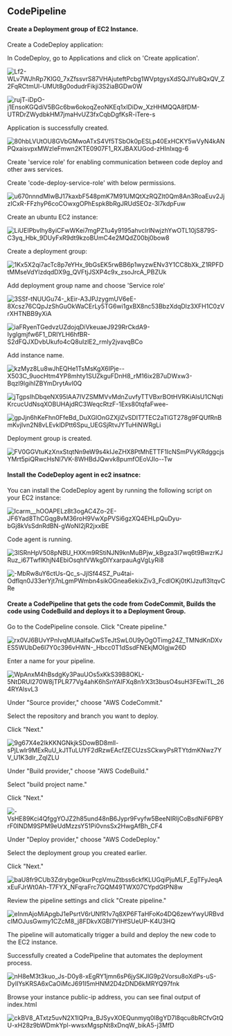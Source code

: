 ## CodePipeline


#### Create a Deployment group of EC2 Instance.
Create a CodeDeploy application:

In CodeDeploy, go to Applications and click on 'Create application'.

![Lf2-WLv7WJhRp7KlG0_7xZfssvrS87VHAjuteftPcbg1WVptgysXdSQJlYu8QxQV_Z2FqRCtmUl-UMUt8g0odudrFikji3S2iaBGDw0W](../../../../media/Lf2-WLv7WJhRp7KlG0_7xZfssvrS87VHAjuteftPcbg1WVptgysXdSQJlYu8QxQV_Z2FqRCtmUl-UMUt8g0odudrFikji3S2iaBGDw0W.png)

![rujT-iDpO-j1EnsoKGQdiV5BGc6bw6okoqZeoNKEq1xIDiDw_XzHHMQQA8fDM-UTRDrZWydbkHM7jmaHvUZ3fxCqbDgfKsR-iTere-s](../../../../media/rujT-iDpO-j1EnsoKGQdiV5BGc6bw6okoqZeoNKEq1xIDiDw_XzHHMQQA8fDM-UTRDrZWydbkHM7jmaHvUZ3fxCqbDgfKsR-iTere-s.png)

Application is successfully created.

![80hbLVUtOU8GVbGMwoATxS4Vf5TSbOk0pESLp40ExHCKY5wVyN4kANPQxaisvpxMWzIeFmwn2KTE0907F1_RXJBAXUGod-zHInIxqg-6](../../../../media/80hbLVUtOU8GVbGMwoATxS4Vf5TSbOk0pESLp40ExHCKY5wVyN4kANPQxaisvpxMWzIeFmwn2KTE0907F1_RXJBAXUGod-zHInIxqg-6.png)

Create 'service role' for enabling communication between code deploy and other aws services. 

Create 'code-deploy-service-role' with below permissions.

![u670nnndMlwBJ17kaxbF548pmK7M91UMQtXzRQZIt0Qm8An3RoaEuv2JjzICxR-FFzhyP6coCOwxgOPhEspk8bRgJRUdSEOz-3l7kdpFuw](../../../../media/u670nnndMlwBJ17kaxbF548pmK7M91UMQtXzRQZIt0Qm8An3RoaEuv2JjzICxR-FFzhyP6coCOwxgOPhEspk8bRgJRUdSEOz-3l7kdpFuw.png)

Create an ubuntu EC2 instance:

![LiUEIPbvlhy8yiCFwWKei7mgPZ1u4y9195ahvclrlNwjzhYwOTL10jS879S-C3yq_Hbk_9DUyFxR9dt9kzoBUmC4e2MQdZ00bj0bow8](../../../../media/LiUEIPbvlhy8yiCFwWKei7mgPZ1u4y9195ahvclrlNwjzhYwOTL10jS879S-C3yq_Hbk_9DUyFxR9dt9kzoBUmC4e2MQdZ00bj0bow8.png)

Create a deployment group:

![1Kx5X2qi7acTc8p7eYHx_9bGsEK5rwBB6p1wyzwENv3Y1CC8bXk_Z1RPFDtMMseVdYlzdqdDX9g_QVFtjJSXP4c9x_zsoJrcA_PBZUk](../../../../media/1Kx5X2qi7acTc8p7eYHx_9bGsEK5rwBB6p1wyzwENv3Y1CC8bXk_Z1RPFDtMMseVdYlzdqdDX9g_QVFtjJSXP4c9x_zsoJrcA_PBZUk.png)

Add deployment group name and choose 'Service role'

![3SSf-tNUUGu74-_kEir-A3JPJzygmUV6eE-8Xcsz76CQpJzShGuOkWaCErLy5TG6wi1gxBX8nc53BbzXdqDIz3XFH1C0zVrXHTNBB9yXiA](../../../../media/3SSf-tNUUGu74-_kEir-A3JPJzygmUV6eE-8Xcsz76CQpJzShGuOkWaCErLy5TG6wi1gxBX8nc53BbzXdqDIz3XFH1C0zVrXHTNBB9yXiA.png)

![iaFRyenTGedvzUZdojqDiVkeuaeJ929RrCkdA9-Iyglgmjfw6F1_DRIYLH6hfBR-S2dFQJXDvbUkufo4cQ8uIzlE2_rmIy2jvavqBCo](../../../../media/iaFRyenTGedvzUZdojqDiVkeuaeJ929RrCkdA9-Iyglgmjfw6F1_DRIYLH6hfBR-S2dFQJXDvbUkufo4cQ8uIzlE2_rmIy2jvavqBCo.png)

Add instance name.

![kzMyz8Lu8wJhEQHe1TsMsKgX6IPje--X503C_9uocHtm4YP8mhty1SUZkguFDnH8_rM16ix2B7uDWxw3-Bqzl9lgihIZBYmDrytAvI0Q](../../../../media/kzMyz8Lu8wJhEQHe1TsMsKgX6IPje--X503C_9uocHtm4YP8mhty1SUZkguFDnH8_rM16ix2B7uDWxw3-Bqzl9lgihIZBYmDrytAvI0Q.png)

![jTgpsIhDbqeNX95lAA7IVZSMMVvMdnZuvfyTTVBxrBOtHVRKiAlsU1CNqtiKrcucUdNsqXOBUHAjdRC3WeqcRtzF-1Exs80tqfaFwee-](../../../../media/jTgpsIhDbqeNX95lAA7IVZSMMVvMdnZuvfyTTVBxrBOtHVRKiAlsU1CNqtiKrcucUdNsqXOBUHAjdRC3WeqcRtzF-1Exs80tqfaFwee-.png)

![gpJjn6hKeFhn0FfeBd_DuXGlOnGZXjlZvSDIT7TEC2aTlGT278g9FQUfRnBmKvjIvn2N8vLEvklDPtt6Spu_UEGSjRtvJYTuHiNWRgLi](../../../../media/gpJjn6hKeFhn0FfeBd_DuXGlOnGZXjlZvSDIT7TEC2aTlGT278g9FQUfRnBmKvjIvn2N8vLEvklDPtt6Spu_UEGSjRtvJYTuHiNWRgLi.png)

Deployment group is created.

![FV0GGVtuKzXnxStqtNn9eW9s4kIJeZHX8PtMhETTF1IcNSmPVyKRdggcjsYMrt5piQRwcHsNl7VK-8WHBdJQwvk8pumfOEoVJIo--Tw](../../../../media/FV0GGVtuKzXnxStqtNn9eW9s4kIJeZHX8PtMhETTF1IcNSmPVyKRdggcjsYMrt5piQRwcHsNl7VK-8WHBdJQwvk8pumfOEoVJIo--Tw.png)

#### Install the CodeDeploy agent in ec2 insatnce:
You can install the CodeDeploy agent by running the following script on your EC2 instance:

![Icarm__hOOAPELz8t3ogAC4Zo-2E-JF6Yad8ThCGqg8vM36roH9VwXpPVSi6gzXQ4EHLpQuDyu-bGj8kVsSdnRdBN-gWoNI2jR2jxxBE](../../../../media/Icarm__hOOAPELz8t3ogAC4Zo-2E-JF6Yad8ThCGqg8vM36roH9VwXpPVSi6gzXQ4EHLpQuDyu-bGj8kVsSdnRdBN-gWoNI2jR2jxxBE.png)

Code agent is running.

![3lSRnHpV508pNBU_HXKm9RStiNJN9knMuBPjw_kBgza3I7wq6t9BwzrKJRuz_i67TwfIKhjN4EbiOsqhfVWkgDlYxarpauAgVgLyRi8](../../../../media/3lSRnHpV508pNBU_HXKm9RStiNJN9knMuBPjw_kBgza3I7wq6t9BwzrKJRuz_i67TwfIKhjN4EbiOsqhfVWkgDlYxarpauAgVgLyRi8.png)

![-MbRw8uY6ctUs-Qc_s-JjlSf44SZ_Pu4tai-Odflqn0J33erYjt7nLgmPWmbn4sikOGnea6ekixZiv3_FcdlOKj0tKlJzufI3ltqvCRe](../../../../media/-MbRw8uY6ctUs-Qc_s-JjlSf44SZ_Pu4tai-Odflqn0J33erYjt7nLgmPWmbn4sikOGnea6ekixZiv3_FcdlOKj0tKlJzufI3ltqvCRe.png)

#### Create a CodePipeline that gets the code from CodeCommit, Builds the code using CodeBuild and deploys it to a Deployment Group.
Go to the CodePipeline console. Click "Create pipeline."

![rx0VJ6BUvYPnIvqMUAalfaCwSTeJtSwL0U9yOgOTimg24Z_TMNdKnDXvES5WUbDe6I7Y0c396vHWN-_Hbcc0T1dSsdFNEkjMOIgjw26D](../../../../media/rx0VJ6BUvYPnIvqMUAalfaCwSTeJtSwL0U9yOgOTimg24Z_TMNdKnDXvES5WUbDe6I7Y0c396vHWN-_Hbcc0T1dSsdFNEkjMOIgjw26D.png)

Enter a name for your pipeline.

![WpAnxM4hBsdgKy3PauUOs5xKkS39B8OKL-5NtDRUl270W8jTPLR77Vg4ahK6hSnYAIFXq8n1rX3t3busO4suH3FEwiTL_264RYAlsvL3](../../../../media/WpAnxM4hBsdgKy3PauUOs5xKkS39B8OKL-5NtDRUl270W8jTPLR77Vg4ahK6hSnYAIFXq8n1rX3t3busO4suH3FEwiTL_264RYAlsvL3.png)

Under "Source provider," choose "AWS CodeCommit."

Select the repository and branch you want to deploy.

Click "Next."

![9g67X4e2lkKKNGNkjkSDowBD8mll-sPjLwIr9MExRuU_kJ1TuLUYF2dRzwEAcfZECUzsSCkwyPsRTYtdmKNwz7YV_U1K3dlr_ZqlZLU](../../../../media/9g67X4e2lkKKNGNkjkSDowBD8mll-sPjLwIr9MExRuU_kJ1TuLUYF2dRzwEAcfZECUzsSCkwyPsRTYtdmKNwz7YV_U1K3dlr_ZqlZLU.png)

Under "Build provider," choose "AWS CodeBuild."

Select "build project name."

Click "Next."

![-VsHE89Kci4QfggYOJZ2h85und48nB6Jypr9Fvyfw5BeeNIRIjCoBsdNiF6PBYrF0INDM9SPM9eUdMzzsY51Pi0vnsSx2HwgAfBh_CF4](../../../../media/-VsHE89Kci4QfggYOJZ2h85und48nB6Jypr9Fvyfw5BeeNIRIjCoBsdNiF6PBYrF0INDM9SPM9eUdMzzsY51Pi0vnsSx2HwgAfBh_CF4.png)

Under "Deploy provider," choose "AWS CodeDeploy."

Select the deployment group you created earlier.

Click "Next."

![baU8fr9CUb3Zdrybge0kurPcpVmuZtbss6ckfKLUGqiPjuMLF_EgTFyJeqAxEuFJrWt0Ah-T7FYX_NFqraFrc7GQM49TWX07CYpdGtPN8w](../../../../media/baU8fr9CUb3Zdrybge0kurPcpVmuZtbss6ckfKLUGqiPjuMLF_EgTFyJeqAxEuFJrWt0Ah-T7FYX_NFqraFrc7GQM49TWX07CYpdGtPN8w.png)

Review the pipeline settings and click "Create pipeline."

![eInmAjoMiApgbJ1ePsrtV6rUNfR1v7q8XP6FTaHFoKo4DQ6zewYwyURBvdcIMOJusGwmy1CZcM8_j8FDkvXGBl7YlHfSUeUP-K4U3HQ](../../../../media/eInmAjoMiApgbJ1ePsrtV6rUNfR1v7q8XP6FTaHFoKo4DQ6zewYwyURBvdcIMOJusGwmy1CZcM8_j8FDkvXGBl7YlHfSUeUP-K4U3HQ.png)

The pipeline will automatically trigger a build and deploy the new code to the EC2 instance.

Successfully created a CodePipeline that automates the deployment process.

![nH8eM3t3kuo_Js-D0y8-xEgRY1jmn6sP6jySKJlG9p2Vorsu8oXdPs-uS-DyIIYsKRSA6xCaOiMcJ691I5mHNM2D4zDND6kMRYQ97fnk](../../../../media/nH8eM3t3kuo_Js-D0y8-xEgRY1jmn6sP6jySKJlG9p2Vorsu8oXdPs-uS-DyIIYsKRSA6xCaOiMcJ691I5mHNM2D4zDND6kMRYQ97fnk.png)

Browse your instance public-ip address, you can see final output of index.html


![ckBV8_ATxtz5uvN2X1IQPra_BJSyvXOEQunmyq0l8gYD7l8qcu8bRCfvGtQU-xH28z9bWDmkYpl-wwsxMgspNt8xDnqW_bikA5-j3MfD](../../../../media/ckBV8_ATxtz5uvN2X1IQPra_BJSyvXOEQunmyq0l8gYD7l8qcu8bRCfvGtQU-xH28z9bWDmkYpl-wwsxMgspNt8xDnqW_bikA5-j3MfD.png)

